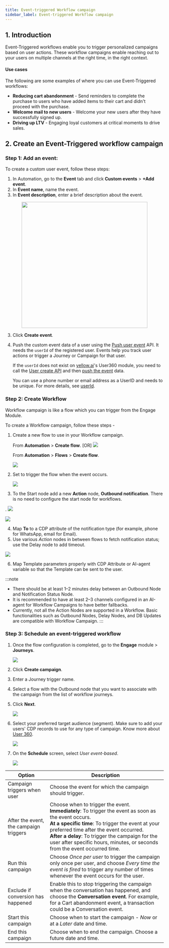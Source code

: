 ```yaml
---
title: Event-triggered Workflow campaign
sidebar_label: Event-triggered Workflow campaign
---
```


## 1. Introduction

Event-Triggered workflows enable you to trigger personalized campaigns based on user actions.  These workflow campaigns enable reaching out to your users on multiple channels at the right time, in the right context.

#### Use cases
The following are some examples of where you can use Event-Triggered workflows: 
* **Reducing cart abandonment** - Send reminders to complete the purchase to users who have added items to their cart and didn't proceed with the purchase.
* **Welcome mail to new users** - Welcome your new users after they have successfully signed up.
* **Driving up LTV** - Engaging loyal customers at critical moments to drive sales.


## 2. Create an Event-Triggered workflow campaign

### Step 1: **Add an event**:
To create a custom user event, follow these steps:
1. In Automation, go to the **Event** tab and click **Custom events** > **+Add event**.
2. In **Event name**, name the event.
3. In **Event description**, enter a brief description about the event.

<center>
   <img src="https://i.imgur.com/GhMQpyZ.png" width="400"/>
</center>

3. Click **Create event**.
4. Push the custom event data of a user using the [Push user event](https://documenter.getpostman.com/view/17583548/UVsEVUsg#00eb59cf-7f00-461e-8d53-94eafb056a9a) API. It needs the `userId` of the registered user. Events help you track user actions or trigger a Journey or Campaign for that user.

   If the `userId` does not exist on [yellow.ai](http://yellow.ai/)'s User360 module, you need to call the [User create API](https://documenter.getpostman.com/view/17583548/UVsEVUsg#e7271fa6-4122-4e0b-a535-fe0354462c35) and then [push the event](https://documenter.getpostman.com/view/17583548/UVsEVUsg#00eb59cf-7f00-461e-8d53-94eafb056a9a) data.

   You can use a phone number or email address as a UserID and needs to be unique. For more details, see [userId](https://docs.yellow.ai/docs/platform_concepts/engagement/cdp/user_data/user_properties#userid-as-a-property).

### Step 2: Create Workflow

Workflow campaign is like a flow which you can trigger from the Engage Module. 

To create a Workflow campaign, follow these steps - 

1. Create a new flow to use in your Workflow campaign.

   From **Automation** > **Create flow**. [OR]
   ![](https://i.imgur.com/owb39Q6.png)
   
   From **Automation** > **Flows** > **Create flow**.

    ![](https://i.imgur.com/KtDjtdm.png)

2. Set to trigger the flow when the event occurs. 

   ![](https://i.imgur.com/uiOAUyg.png)

3. To the Start node add a new **Action** node, **Outbound notification**. There is no need to configure the start node for workflows.

  .   ![](https://i.imgur.com/clEtIEw.png)

![](https://i.imgur.com/Eo7aEiZ.png)

4. Map **To** to a CDP attribute of the notification type (for example, phone for WhatsApp, email for Email).
5. Use various *Action* nodes in between flows to fetch notification status; use the Delay node to add timeout.

![](https://i.imgur.com/gL830m9.png)

6. Map Template parameters properly with CDP Attribute or AI-agent variable so that the Template can be sent to the user.

:::note
* There should be at least 1–2 minutes delay between an Outbound Node and Notification Status Node.
* It is recommended to have at least 2–3 channels configured in an AI-agent for Workflow Campaigns to have better fallbacks.
* Currently, not all the Action Nodes are supported in a Workflow. Basic functionalities such as Outbound Nodes, Delay Nodes, and DB Updates are compatible with Workflow Campaign.
:::



### Step 3: Schedule an event-triggered workflow

1. Once the flow configuration is completed, go to the **Engage** module > **Journeys**.

   ![](https://secure-res.craft.do/v2/fBLgv79om61Wkayxka4j4CN2DkH7RzhJqGLMgedFeUXayq6vGVewyUg8TvzoEJobPXBAc6huFJLc96a9p4n3NUizovumCGyAyBZNY3eGCaseAZ4KA1yvaQe356BHiNUKGQu2UJxEJSoLmiFg9aF4KnPCvn8AUcv1DCWApE8CpVKk3sgv8VmLhrY6WMEcB9B9wnHobhyxsXs3NXccjFwXWSw9woF4T8wcHG6gdmCj8U27niPYymAZKNDTTjS3uCnLD5qXyYbpHSEw7cJXXGvtWRTtC3ybgwup3BEj8NVU3EejhEC9Ko/Screenshot%202022-11-07%20at%2011.32.36%20PM.jpg)

2. Click **Create campaign**.
3. Enter a Journey trigger name.
4. Select a flow with the Outbound node that you want to associate with the campaign from the list of workflow journeys.
5. Click **Next**.

   ![](https://secure-res.craft.do/v2/fBLgv79om61Wkayxka4j4CN2DkH7RzhJqGLMgedFeUXayq6vGVewyUg8TvzoEJobPXBAc6huFJLc96a9p4n3NUizovumCGyAyBZNY3eGCaseAguydXRaQ38ggwZxWxHN8r7gFoF1pAbUWeDqa5pbGnUtdTrxeB3xv1s7QDGWCwZci7nAgjZAz79zrNU88ZoGpfNyYqW7UDPRVRZmdtfrqbT6oZCB8khJg1MsimiBExn2rMaFqvbaXGNvRQD2wYv9mbrkyQsmZZGY9UKaLLcbpkN71FEabfRAzRDaywMeM1csyY6wk7/Screenshot%202022-11-07%20at%2011.36.08%20PM.jpg)

6. Select your preferred target audience (segment). Make sure to add your users' CDP records to use for any type of campaign. Know more about [User 360](https://docs.yellow.ai/docs/platform_concepts/engagement/cdp/overview).

   ![](https://secure-res.craft.do/v2/fBLgv79om61Wkayxka4j4CN2DkH7RzhJqGLMgedFeUXayq6vGVewyUg8TvzoEJobPXBAc6huFJLc96a9p4n3NUizovumCGyAyBZNY3eGCaseAexxwNhm3cUPwjfz4eyDUF7C8ZbJzT6rbhW2jEE6AuduW7JNvdvJGRo31JiZbRjD3WMU39MzNcLTtqD6Zk2FPKY1j1Z7ueRtxQz6iLG7vPMmPExgDKYdBeQLWfiUMEHhVbWbVFb2VvrcrcSvJiPY9WiQ6eMvn9HwU612LekGELZ41FatuNDWEHoZvU48h8FY9RPCgg/Image.jpg)

7. On the **Schedule** screen, select *User event-based*. 
   
   ![](https://secure-res.craft.do/v2/fBLgv79om61Wkayxka4j4CN2DkH7RzhJqGLMgedFeUXayq6vGVewyUg8TvzoEJobPXBAc6huFJLc96a9p4n3NUizovumCGyAyBZNY3eGCaseAexxwNhm3cUPwjfz4eyDUF7C8ZbJzT6rbhW2jEE6AuduWCwCguonwTZ6skY2vMfRiLfjZtuFdzRJdsiAxytmc8A4gb8NZoVygcyMgUrP2mS3aFZfVE54TTh85mDT7isa3dnhcuL8RedxtHugsSnq5hampcAKUGiRZM4S8hd4JKaDm4Ro3hXysCfWQjQ8CZmJ91t7WC/Image.jpg)

Option | Description
-------- | ---------
Campaign triggers when user | Choose the event for which the campaign should trigger.
After the event, the campaign triggers | Choose when to trigger the event. <br/>**Immediately**: To trigger the event as soon as the event occurs.<br/>**At a specific time**: To trigger the event at your preferred time after the event occurred. <br/> **After a delay**: To trigger the campaign for the user after specific hours, minutes, or seconds from the event occurred time.
Run this campaign | Choose *Once per user* to trigger the campaign only once per user, and choose *Every time the event is fired* to trigger any number of times whenever the event occurs for the user.
Exclude if conversion has happened | Enable this to stop triggering the campaign when the conversation has happened, and choose the **Conversation event**. For example, for a Cart abandonment event, a transaction could be a Conversation event. 
Start this campaign | Choose when to start the campaign - *Now* or at a *Later* date and time.
End this campaign | Choose when to end the campaign. Choose a future date and time.